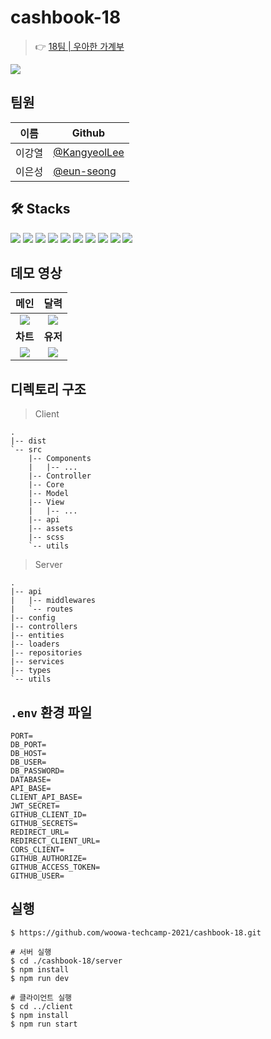 # cashbook-18
> 👉 [18팀 | 우아한 가계부](http://13.124.211.180/main) 

<img src="https://user-images.githubusercontent.com/49540564/128457986-49fa5657-f5ca-41ad-99d3-88d1ebfaa22b.png"/>

## 팀원
|이름|Github|
|---|---|
|이강열|[@KangyeolLee](https://github.com/KangyeolLee)   |
|이은성|[@eun-seong](https://github.com/eun-seong)|

## 🛠 Stacks

<img src="https://img.shields.io/badge/-Typescript-4075bb?&logo=TypeScript&logoColor=white"> <img src="https://img.shields.io/badge/-Babel-F9DC3E?&logo=Babel&logoColor=white"> <img src="https://img.shields.io/badge/-Webpack-8DD6F9?&logo=Webpack&logoColor=black"> <img src="https://img.shields.io/badge/-MySQL-4479A1?&logo=MySQL&logoColor=white"> <img src="https://img.shields.io/badge/-Amazon AWS-232F3E?&logo=Amazon AWS&logoColor=white"> <img src="https://img.shields.io/badge/-Express-000000?&logo=Express&logoColor=white"> <img src="https://img.shields.io/badge/-Prettier-F7B93E?&logo=Prettier&logoColor=white"> <img src="https://img.shields.io/badge/-ESLint-4B32C3?&logo=ESLint&logoColor=white"> <img src="https://img.shields.io/badge/-Sass-CC6699?&logo=Sass&logoColor=white"> <img src="https://img.shields.io/badge/-JWT-000000?&logo=JSONWebTokens&logoColor=white">


## 데모 영상

|메인|달력|
|:---:|:---:|
|<img src="https://user-images.githubusercontent.com/49540564/128455324-98b97b51-3b56-4848-bae4-8cb816abea1e.gif">|<img src="https://user-images.githubusercontent.com/49540564/128455310-c67f23b1-7b86-4a8f-8c53-f38be611d112.gif">|
|**차트**|**유저**|
|<img src="https://user-images.githubusercontent.com/49540564/128455320-66617bd5-aace-48ad-be7c-5d849b7e73ec.gif">|<img src="https://user-images.githubusercontent.com/49540564/128455326-e8e02829-edd1-4efd-ac2b-b72e9d7989a3.gif">|



## 디렉토리 구조

> Client
```
.
|-- dist
`-- src
    |-- Components
    |   |-- ...
    |-- Controller
    |-- Core
    |-- Model
    |-- View
    |   |-- ...
    |-- api
    |-- assets
    |-- scss
    `-- utils

```

> Server
```
.
|-- api
|   |-- middlewares
|   `-- routes
|-- config
|-- controllers
|-- entities
|-- loaders
|-- repositories
|-- services
|-- types
`-- utils

```



## `.env` 환경 파일
```
PORT=
DB_PORT=
DB_HOST=
DB_USER=
DB_PASSWORD=
DATABASE=
API_BASE=
CLIENT_API_BASE=
JWT_SECRET=
GITHUB_CLIENT_ID=
GITHUB_SECRETS=
REDIRECT_URL=
REDIRECT_CLIENT_URL=
CORS_CLIENT=
GITHUB_AUTHORIZE=
GITHUB_ACCESS_TOKEN=
GITHUB_USER=
```

## 실행

```
$ https://github.com/woowa-techcamp-2021/cashbook-18.git

# 서버 실행
$ cd ./cashbook-18/server
$ npm install
$ npm run dev

# 클라이언트 실행
$ cd ../client
$ npm install
$ npm run start 
```
